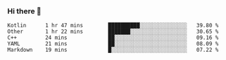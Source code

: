 ### Hi there 👋

<!--
**asa-leholland/asa-leholland** is a ✨ _special_ ✨ repository because its `README.md` (this file) appears on your GitHub profile.

Here are some ideas to get you started:

- 🔭 I’m currently working on ...
- 🌱 I’m currently learning ...
- 👯 I’m looking to collaborate on ...
- 🤔 I’m looking for help with ...
- 💬 Ask me about ...
- 📫 How to reach me: ...
- 😄 Pronouns: ...
- ⚡ Fun fact: ...
-->


<!--START_SECTION:waka-->
```text
Kotlin      1 hr 47 mins        ██████████░░░░░░░░░░░░░░░   39.80 % 
Other       1 hr 22 mins        ███████░░░░░░░░░░░░░░░░░░   30.65 % 
C++         24 mins             ██░░░░░░░░░░░░░░░░░░░░░░░   09.16 % 
YAML        21 mins             ██░░░░░░░░░░░░░░░░░░░░░░░   08.09 % 
Markdown    19 mins             █░░░░░░░░░░░░░░░░░░░░░░░░   07.22 %
```
<!--END_SECTION:waka-->
